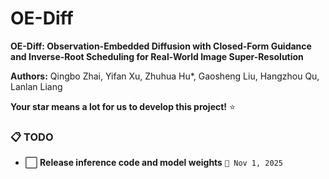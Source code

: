 # OE-Diff

**OE-Diff: Observation-Embedded Diffusion with Closed-Form Guidance and Inverse-Root Scheduling for Real-World Image Super-Resolution**

**Authors:** Qingbo Zhai, Yifan Xu, Zhuhua Hu*, Gaosheng Liu, Hangzhou Qu, Lanlan Liang

**Your star means a lot for us to develop this project!** :star:

### 📋 TODO

- ⬜ **Release inference code and model weights** `📅 Nov 1, 2025`
